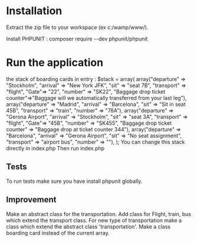 # Installation
Extract the zip file to your workspace (ex c:/wamp/www/).

Install PHPUNIT : composer require --dev phpunit/phpunit

# Run the application
the stack of boarding cards in entry :
$stack = array(
        array("departure" => "Stockholm", "arrival" => "New York JFK", "sit" => "seat 7B", "transport" => "flight", "Gate"=> "22", "number" => "SK22", "Baggage drop ticket counter"=>"Baggage will we automatically transferred from your last leg"),
        array("departure" => "Madrid", "arrival" => "Barcelona", "sit" => "Sit in seat 45B", "transport" => "train", "number" => "78A"),
        array("departure" => "Gerona Airport", "arrival" => "Stockholm", "sit" => "seat 3A", "transport" => "flight", "Gate"=> "45B", "number" => "SK455", "Baggage drop ticket counter" => "Baggage drop at ticket counter 344"),
        array("departure" => "Barcelona", "arrival" => "Gerona Airport", "sit" => "No seat assignment", "transport" => "airport bus", "number" => ""),
    );
You can change this stack directly in index.php
Then run index.php

## Tests
To run tests make sure you have install phpunit globally.

## Improvement
Make an abstract class for the transportation. Add class for Flight, train, bus which extend the transport class.
For new type of transportation make a class which extend the abstract class 'transportation'.
Make a class boarding card instead of the current array.


